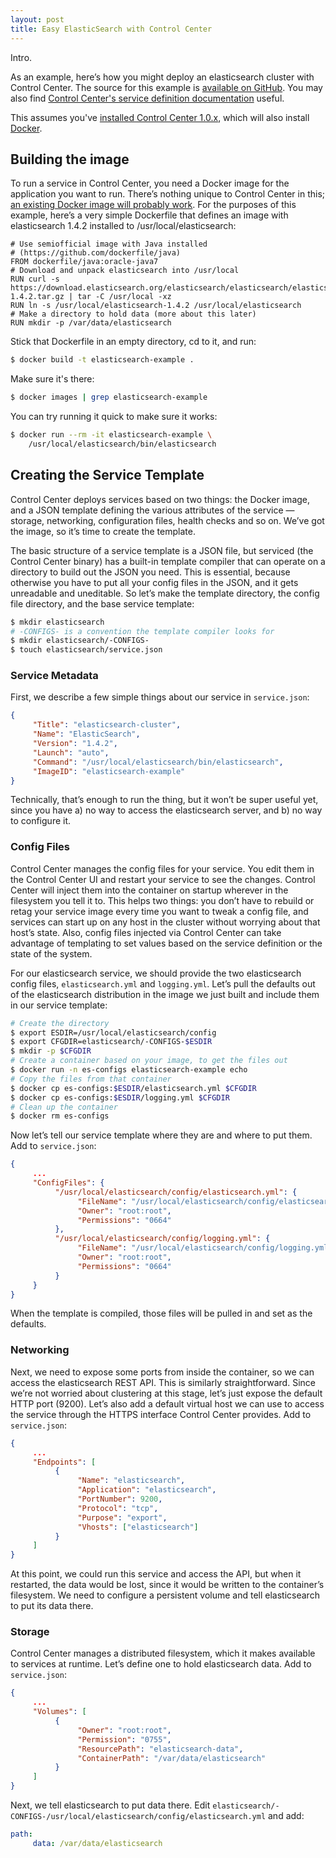 ```yaml
---
layout: post
title: Easy ElasticSearch with Control Center
---
```

Intro.

As an example, here’s how you might deploy an elasticsearch cluster with
Control Center. The source for this example is [available on
GitHub](https://github.com/iancmcc/elasticsearch-ctrlctr). You may also find [Control Center's
service definition documentation](http://controlcenter.io/docs/index.html)
useful. 

This assumes you've [installed Control Center
1.0.x](http://controlcenter.io/gettingstarted.html), which will also install
[Docker](https://www.docker.com).

## Building the image
To run a service in Control Center, you need a Docker image for the application you want to run. There’s nothing unique to Control Center in this; [an existing Docker image will probably work](https://registry.hub.docker.com/). For the purposes of this example, here’s a very simple Dockerfile that defines an image with elasticsearch 1.4.2 installed to /usr/local/elasticsearch:

```docker
# Use semiofficial image with Java installed 
# (https://github.com/dockerfile/java)
FROM dockerfile/java:oracle-java7
# Download and unpack elasticsearch into /usr/local
RUN curl -s https://download.elasticsearch.org/elasticsearch/elasticsearch/elasticsearch-1.4.2.tar.gz | tar -C /usr/local -xz
RUN ln -s /usr/local/elasticsearch-1.4.2 /usr/local/elasticsearch
# Make a directory to hold data (more about this later)
RUN mkdir -p /var/data/elasticsearch
```

Stick that Dockerfile in an empty directory, cd to it, and run:

```bash
$ docker build -t elasticsearch-example .
```

Make sure it's there:

```bash
$ docker images | grep elasticsearch-example
```

You can try running it quick to make sure it works:

```bash
$ docker run --rm -it elasticsearch-example \
    /usr/local/elasticsearch/bin/elasticsearch
```

## Creating the Service Template

Control Center deploys services based on two things: the Docker image, and a
JSON template defining the various attributes of the service — storage,
networking, configuration files, health checks and so on. We’ve got the image,
so it’s time to create the template. 

The basic structure of a service template is a JSON file, but serviced (the
Control Center binary) has a built-in template compiler that can operate on a
directory to build out the JSON you need. This is essential, because otherwise
you have to put all your config files in the JSON, and it gets unreadable and
uneditable. So let’s make the template directory, the config file directory,
and the base service template:

```bash
$ mkdir elasticsearch
# -CONFIGS- is a convention the template compiler looks for
$ mkdir elasticsearch/-CONFIGS- 
$ touch elasticsearch/service.json
```

### Service Metadata
First, we describe a few simple things about our service in ``service.json``:

```json
{
     "Title": "elasticsearch-cluster",
     "Name": "ElasticSearch",
     "Version": "1.4.2",
     "Launch": "auto",
     "Command": "/usr/local/elasticsearch/bin/elasticsearch",
     "ImageID": "elasticsearch-example"
}
```

Technically, that’s enough to run the thing, but it won’t be super useful yet, since you have a) no way to access the elasticsearch server, and b) no way to configure it.

### Config Files
Control Center manages the config files for your service. You edit them in the
Control Center UI and restart your service to see the changes. Control Center
will inject them into the container on startup wherever in the filesystem you
tell it to. This helps two things: you don’t have to rebuild or retag your
service image every time you want to tweak a config file, and services can
start up on any host in the cluster without worrying about that host’s state.
Also, config files injected via Control Center can take advantage of templating
to set values based on the service definition or the state of the system.

For our elasticsearch service, we should provide the two elasticsearch config
files, ``elasticsearch.yml`` and ``logging.yml``. Let’s pull the defaults out
of the elasticsearch distribution in the image we just built and include them
in our service template:

```bash
# Create the directory
$ export ESDIR=/usr/local/elasticsearch/config
$ export CFGDIR=elasticsearch/-CONFIGS-$ESDIR
$ mkdir -p $CFGDIR
# Create a container based on your image, to get the files out
$ docker run -n es-configs elasticsearch-example echo
# Copy the files from that container
$ docker cp es-configs:$ESDIR/elasticsearch.yml $CFGDIR
$ docker cp es-configs:$ESDIR/logging.yml $CFGDIR
# Clean up the container
$ docker rm es-configs
```

Now let’s tell our service template where they are and where to put them. Add
to ``service.json``:

```json
{
     ...
     "ConfigFiles": {
          "/usr/local/elasticsearch/config/elasticsearch.yml": {
               "FileName": "/usr/local/elasticsearch/config/elasticsearch.yml",
               "Owner": "root:root",
               "Permissions": "0664"
          },
          "/usr/local/elasticsearch/config/logging.yml": {
               "FileName": "/usr/local/elasticsearch/config/logging.yml",
               "Owner": "root:root",
               "Permissions": "0664"
          }
     }
}
```
When the template is compiled, those files will be pulled in and set as the defaults.

### Networking
Next, we need to expose some ports from inside the container, so we can access
the elasticsearch REST API. This is similarly straightforward. Since we’re not
worried about clustering at this stage, let’s just expose the default HTTP port
(9200). Let’s also add a default virtual host we can use to access the service
through the HTTPS interface Control Center provides. Add to ``service.json``:

```json
{
     ...
     "Endpoints": [
          {
               "Name": "elasticsearch",
               "Application": "elasticsearch",
               "PortNumber": 9200,
               "Protocol": "tcp",
               "Purpose": "export",
               "Vhosts": ["elasticsearch"]
          }
     ]
}
```

At this point, we could run this service and access the API, but when it
restarted, the data would be lost, since it would be written to the container’s
filesystem. We need to configure a persistent volume and tell elasticsearch to
put its data there.

### Storage
Control Center manages a distributed filesystem, which it makes available to
services at runtime. Let’s define one to hold elasticsearch data. Add to
``service.json``:

```json
{
     ...
     "Volumes": [
          {
               "Owner": "root:root",
               "Permission": "0755",
               "ResourcePath": "elasticsearch-data",
               "ContainerPath": "/var/data/elasticsearch"
          }
     ]
}
```

Next, we tell elasticsearch to put data there. Edit
``elasticsearch/-CONFIGS-/usr/local/elasticsearch/config/elasticsearch.yml``
and add:

```YAML
path:
     data: /var/data/elasticsearch
```

